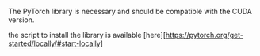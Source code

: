 The PyTorch library is necessary and should be compatible with the CUDA version.

the script to install the library is available [here][https://pytorch.org/get-started/locally/#start-locally]
